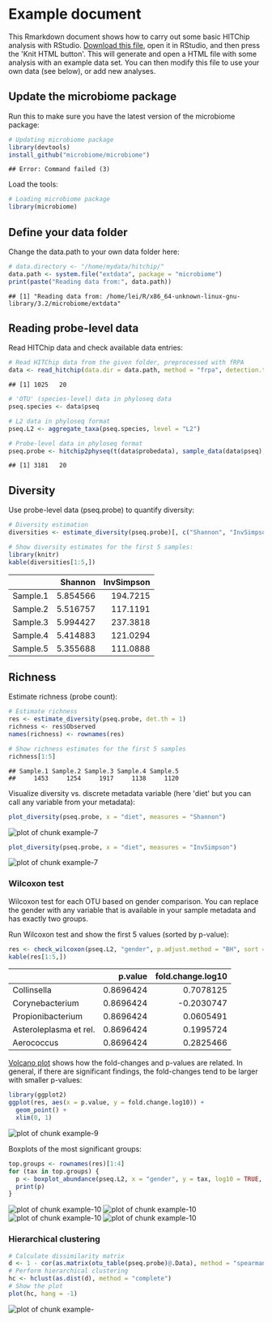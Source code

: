 # Example document

This Rmarkdown document shows how to carry out some basic HITChip analysis with RStudio. [Download this file](https://raw.githubusercontent.com/microbiome/microbiome/master/vignettes/Example.Rmd), open it in RStudio, and then press the 'Knit HTML button'. This will generate and open a HTML file with some analysis with an example data set. You can then modify this file to use your own data (see below), or add new analyses.


## Update the microbiome package

Run this to make sure you have the latest version of the microbiome package:


```r
# Updating microbiome package
library(devtools)
install_github("microbiome/microbiome")
```

```
## Error: Command failed (3)
```

Load the tools:


```r
# Loading microbiome package
library(microbiome)
```

## Define your data folder

Change the data.path to your own data folder here:


```r
# data.directory <- "/home/mydata/hitchip/"
data.path <- system.file("extdata", package = "microbiome")
print(paste("Reading data from:", data.path))
```

```
## [1] "Reading data from: /home/lei/R/x86_64-unknown-linux-gnu-library/3.2/microbiome/extdata"
```


## Reading probe-level data

Read HITChip data and check available data entries:


```r
# Read HITChip data from the given folder, preprocessed with fRPA
data <- read_hitchip(data.dir = data.path, method = "frpa", detection.threshold = 10^1.8)
```

```
## [1] 1025   20
```

```r
# 'OTU' (species-level) data in phyloseq data
pseq.species <- data$pseq

# L2 data in phyloseq format
pseq.L2 <- aggregate_taxa(pseq.species, level = "L2")

# Probe-level data in phyloseq format
pseq.probe <- hitchip2physeq(t(data$probedata), sample_data(data$pseq), detection.limit = 10^1.8)
```

```
## [1] 3181   20
```

## Diversity 

Use probe-level data (pseq.probe) to quantify diversity:


```r
# Diversity estimation
diversities <- estimate_diversity(pseq.probe)[, c("Shannon", "InvSimpson")]

# Show diversity estimates for the first 5 samples:
library(knitr)
kable(diversities[1:5,])
```



|         |  Shannon| InvSimpson|
|:--------|--------:|----------:|
|Sample.1 | 5.854566|   194.7215|
|Sample.2 | 5.516757|   117.1191|
|Sample.3 | 5.994427|   237.3818|
|Sample.4 | 5.414883|   121.0294|
|Sample.5 | 5.355688|   111.0888|


## Richness

Estimate richness (probe count):


```r
# Estimate richness
res <- estimate_diversity(pseq.probe, det.th = 1)
richness <- res$Observed
names(richness) <- rownames(res)

# Show richness estimates for the first 5 samples
richness[1:5]
```

```
## Sample.1 Sample.2 Sample.3 Sample.4 Sample.5 
##     1453     1254     1917     1138     1120
```


Visualize diversity vs. discrete metadata variable (here 'diet' but you can call any variable from your metadata):


```r
plot_diversity(pseq.probe, x = "diet", measures = "Shannon")
```

![plot of chunk example-7](figure/example-7-1.png) 

```r
plot_diversity(pseq.probe, x = "diet", measures = "InvSimpson")
```

![plot of chunk example-7](figure/example-7-2.png) 

### Wilcoxon test

Wilcoxon test for each OTU based on gender comparison. You can replace the gender with any variable that is available in your sample metadata and has exactly two groups.


Run Wilcoxon test and show the first 5 values (sorted by p-value):


```r
res <- check_wilcoxon(pseq.L2, "gender", p.adjust.method = "BH", sort = TRUE)
kable(res[1:5,])
```



|                       |   p.value| fold.change.log10|
|:----------------------|---------:|-----------------:|
|Collinsella            | 0.8696424|         0.7078125|
|Corynebacterium        | 0.8696424|        -0.2030747|
|Propionibacterium      | 0.8696424|         0.0605491|
|Asteroleplasma et rel. | 0.8696424|         0.1995724|
|Aerococcus             | 0.8696424|         0.2825466|

[Volcano plot](https://en.wikipedia.org/wiki/Volcano_plot_%28statistics%29) shows how the fold-changes and p-values are related. In general, if there are significant findings, the fold-changes tend to be larger with smaller p-values:


```r
library(ggplot2)
ggplot(res, aes(x = p.value, y = fold.change.log10)) + 
  geom_point() + 
  xlim(0, 1)
```

![plot of chunk example-9](figure/example-9-1.png) 

Boxplots of the most significant groups:


```r
top.groups <- rownames(res)[1:4]
for (tax in top.groups) {
  p <- boxplot_abundance(pseq.L2, x = "gender", y = tax, log10 = TRUE, title = tax)
  print(p)
}
```

![plot of chunk example-10](figure/example-10-1.png) ![plot of chunk example-10](figure/example-10-2.png) ![plot of chunk example-10](figure/example-10-3.png) ![plot of chunk example-10](figure/example-10-4.png) 


### Hierarchical clustering


```r
# Calculate dissimilarity matrix
d <- 1 - cor(as.matrix(otu_table(pseq.probe)@.Data), method = "spearman")
# Perform hierarchical clustering
hc <- hclust(as.dist(d), method = "complete")
# Show the plot
plot(hc, hang = -1)
```

![plot of chunk example-](figure/example--1.png) 



